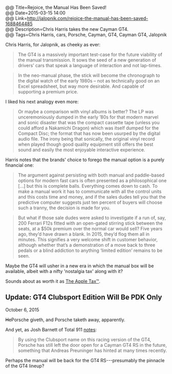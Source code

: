 @@ Title=Rejoice, the Manual Has Been Saved!  
@@ Date=2015-03-15 14:00  
@@ Link=http://jalopnik.com/rejoice-the-manual-has-been-saved-1688464485  
@@ Description=Chris Harris takes the new Cayman GT4.  
@@ Tags=Chris Harris, cars, Porsche, Cayman, GT4, Cayman GT4, Jalopnik  

Chris Harris, for Jalopnik, as cheeky as ever:
>The GT4 is a massively important test-case for the future viability of the manual transmission. It sows the seed of a new generation of drivers’ cars that speak a language of interaction and not lap-times.

>In the neo-manual phase, the stick will become the chronograph to the digital watch of the early 1980s – not as technically good on an Excel spreadsheet, but way more desirable. And capable of supporting a premium price.

I liked his next analogy even more:
>Or maybe a comparison with vinyl albums is better? The LP was unceremoniously dumped in the early ’80s for that modern marvel and sonic disaster that was the compact cassette tape (unless you could afford a Nakamichi Dragon) which was itself dumped for the Compact Disc; the format that has now been usurped by the digital audio file. The irony being that sonically, the original vinyl record when played though good quality equipment still offers the best sound and easily the most enjoyable interactive experience.

Harris notes that the brands' choice to forego the manual option is a purely financial one: 
>The argument against persisting with both manual and paddle-based options for modern fast cars is often presented as a philosophical one [...] but this is complete balls. Everything comes down to cash. To make a manual work it has to communicate with all the control units and this costs time and money, and if the sales dudes tell you that the predictive computer suggests just ten percent of buyers will choose such a tranny, the decision is made for you.

>But what if those sale dudes were asked to investigate if a run of, say, 200 Ferrari F12s fitted with an open-gated stirring stick between the seats, at a $50k premium over the normal car would sell? Five years ago, they’d have drawn a blank. In 2015, they’d flog them all in minutes. This signifies a very welcome shift in customer behavior, although whether that’s a demonstration of a move back to three pedals or a blind addiction to anything ‘limited edition’ remains to be seen.

Maybe the GT4 will usher in a new era in which the manual box will be available, albeit with a nifty 'nostalgia tax' along with it? 

Sounds about as worth it as [The Apple Tax™][gizmodo].

<div class="update">

## Update: GT4 Clubsport Edition Will Be PDK Only
<p class="updateTime"><time datetime="2015-10-06">October 6, 2015</time></p>

<del>He</del>Porsche giveth, and Porsche taketh away, apparently.

And yet, as Josh Barnett of Total 911 [notes][cs]:
>By using the Clubsport name on this racing version of the GT4, Porsche has still left the door open for a Cayman GT4 RS in the future, something that Andreas Preuninger has hinted at many times recently.

Perhaps the manual will be back for the GT4 RS---presumably the pinnacle of the GT4 lineup?

</div>

[cs]: http://www.total911.com/porsche-to-release-cayman-gt4-clubsport-racer-in-la/
[gizmodo]: http://gizmodo.com/5065133/the-truth-about-the-apple-tax